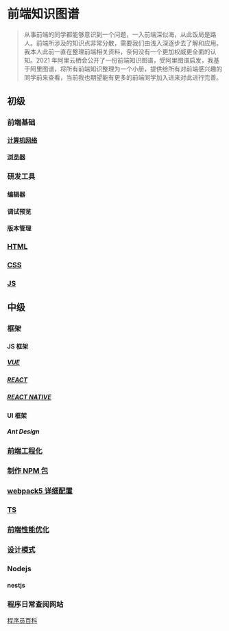 # 前端知识图谱

> 从事前端的同学都能够意识到一个问题，一入前端深似海，从此饭局是路人。前端所涉及的知识点非常分散，需要我们由浅入深逐步去了解和应用。我本人此前一直在整理前端相关资料，奈何没有一个更加权威更全面的认知。2021 年阿里云栖会公开了一份前端知识图谱，受阿里图谱启发，我基于阿里图谱，将所有前端知识整理为一个小册，提供给所有对前端感兴趣的同学前来查看，当前我也期望能有更多的前端同学加入进来对此进行完善。

## 初级

### 前端基础

#### [计算机网络](./docs/初级/基础知识/前端学点啥-计算机网络.md)

#### [浏览器](./docs/初级/基础知识/前端学点啥-浏览器知识汇总.md)

### 研发工具

#### 编辑器

#### 调试预览

#### 版本管理

### [HTML](./docs/初级/HTML/前端学点啥-HTML疑难点总结.md)

### [CSS](./docs/初级/CSS/前端学点啥-CSS疑难点总结.md)

### [JS](./docs/初级/JS/前端学点啥-JS疑难点总结.md)

## 中级

### 框架

#### JS 框架

##### [VUE](./docs/中级/框架/VUE/前端学点啥-VUE疑难点总结.md)

##### [REACT](./docs/中级/框架/REACT/前端学点啥-REACT疑难点总结.md)

##### [REACT NATIVE](./docs/中级/框架/REACT%20NATIVE/前端学点啥-REACT%20NATIVE疑难点总结.md)

#### UI 框架

##### Ant Design

### [前端工程化](./docs/中级/前端工程化/前端学点啥-前端工程化疑难点总结.md)

### [制作 NPM 包](./docs/中级/前端工程化/制作NPM包/前端学点啥-制作NPM包.md)

### [webpack5 详细配置](./docs/中级/前端工程化/webpack配置/真实的webpack配置学习手册.md)

### [TS](./docs/中级/框架/TS/TS疑难点总结.md)

### [前端性能优化](./docs/中级/性能优化/前端学点啥-前端性能优化疑难点总结.md)

### [设计模式](./docs/中级/设计模式/前端学点啥-前端设计模式.md)

### Nodejs

#### nestjs

### 程序日常查阅网站

[程序员百科](https://gitee.com/link?target=https%3A%2F%2Fgithub.com%2Fmithi%2Freact-philosophies)
